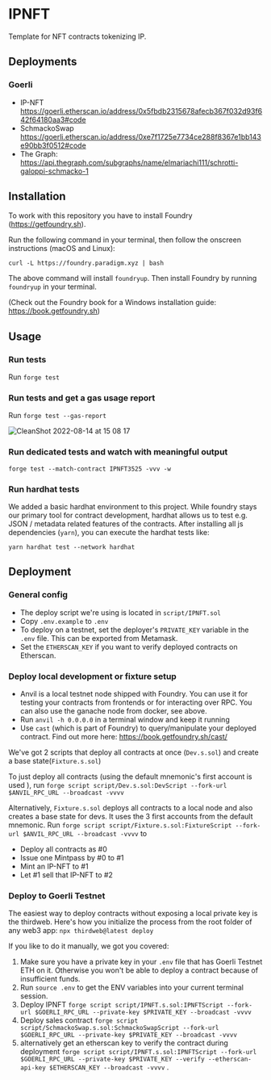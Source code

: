 # IPNFT

Template for NFT contracts tokenizing IP.

## Deployments

### Goerli

- IP-NFT <https://goerli.etherscan.io/address/0x5fbdb2315678afecb367f032d93f642f64180aa3#code>
- SchmackoSwap <https://goerli.etherscan.io/address/0xe7f1725e7734ce288f8367e1bb143e90bb3f0512#code>
- The Graph: <https://api.thegraph.com/subgraphs/name/elmariachi111/schrotti-galoppi-schmacko-1>

## Installation

To work with this repository you have to install Foundry (<https://getfoundry.sh>).

Run the following command in your terminal, then follow the onscreen instructions (macOS and Linux):

`curl -L https://foundry.paradigm.xyz | bash`

The above command will install `foundryup`. Then install Foundry by running `foundryup` in your terminal.

(Check out the Foundry book for a Windows installation guide: <https://book.getfoundry.sh>)

## Usage

### Run tests

Run `forge test`

### Run tests and get a gas usage report

Run `forge test --gas-report`

![CleanShot 2022-08-14 at 15 08 17](https://user-images.githubusercontent.com/86414213/184538476-20c8ff24-4714-44bf-a618-f6176cabd03c.png)

### Run dedicated tests and watch with meaningful output

`forge test --match-contract IPNFT3525 -vvv -w`

### Run hardhat tests

We added a basic hardhat environment to this project. While foundry stays our primary tool for contract development, hardhat allows us to test e.g. JSON / metadata related features of the contracts. After installing all js dependencies (`yarn`), you can execute the hardhat tests like:

`yarn hardhat test --network hardhat`

## Deployment

### General config

- The deploy script we're using is located in `script/IPNFT.sol`
- Copy `.env.example` to `.env`
- To deploy on a testnet, set the deployer's `PRIVATE_KEY` variable in the `.env` file. This can be exported from Metamask.
- Set the `ETHERSCAN_KEY` if you want to verify deployed contracts on Etherscan.

### Deploy local development or fixture setup

- Anvil is a local testnet node shipped with Foundry. You can use it for testing your contracts from frontends or for interacting over RPC. You can also use the ganache node from docker, see above.
- Run `anvil -h 0.0.0.0` in a terminal window and keep it running 
- Use `cast` (which is part of Foundry) to query/manipulate your deployed contract. Find out more here: <https://book.getfoundry.sh/cast/>

We've got 2 scripts that deploy all contracts at once (`Dev.s.sol`) and create a base state(`Fixture.s.sol`)

To just deploy all contracts (using the default mnemonic's first account is used ), run `forge script script/Dev.s.sol:DevScript --fork-url $ANVIL_RPC_URL --broadcast -vvvv`

Alternatively, `Fixture.s.sol` deploys all contracts to a local node and also creates a base state for devs. It uses the 3 first accounts from the default mnemonic. Run `forge script script/Fixture.s.sol:FixtureScript --fork-url $ANVIL_RPC_URL --broadcast -vvvv` to

- Deploy all contracts as #0
- Issue one Mintpass by #0 to #1
- Mint an IP-NFT to #1
- Let #1 sell that IP-NFT to #2

### Deploy to Goerli Testnet

The easiest way to deploy contracts without exposing a local private key is the thirdweb. Here's how you initialize the process from the root folder of any web3 app: `npx thirdweb@latest deploy`

If you like to do it manually, we got you covered:

1. Make sure you have a private key in your `.env` file that has Goerli Testnet ETH on it. Otherwise you won't be able to deploy a contract because of insufficient funds.
2. Run `source .env` to get the ENV variables into your current terminal session.
3. Deploy IPNFT `forge script script/IPNFT.s.sol:IPNFTScript --fork-url $GOERLI_RPC_URL --private-key $PRIVATE_KEY --broadcast -vvvv`
4. Deploy sales contract `forge script script/SchmackoSwap.s.sol:SchmackoSwapScript --fork-url $GOERLI_RPC_URL --private-key $PRIVATE_KEY --broadcast -vvvv`
5. alternatively get an etherscan key to verify the contract during deployment `forge script script/IPNFT.s.sol:IPNFTScript --fork-url $GOERLI_RPC_URL --private-key $PRIVATE_KEY --verify --etherscan-api-key $ETHERSCAN_KEY --broadcast -vvvv` .
